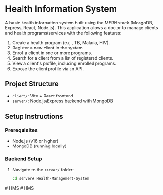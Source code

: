 # Health Information System

A basic health information system built using the MERN stack (MongoDB, Express, React, Node.js). This application allows a doctor to manage clients and health programs/services with the following features:

1. Create a health program (e.g., TB, Malaria, HIV).
2. Register a new client in the system.
3. Enroll a client in one or more programs.
4. Search for a client from a list of registered clients.
5. View a client's profile, including enrolled programs.
6. Expose the client profile via an API.

## Project Structure
- `client/`: Vite + React frontend
- `server/`: Node.js/Express backend with MongoDB

## Setup Instructions
### Prerequisites
- Node.js (v16 or higher)
- MongoDB (running locally)

### Backend Setup
1. Navigate to the `server/` folder:
   ```bash
   cd server#   H e a l t h - M a n a g e m e n t - S y s t e m  
 #   H M S  
 #   H M S  
 